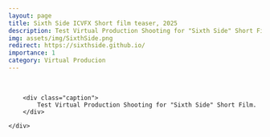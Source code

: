 ```yaml
---
layout: page
title: Sixth Side ICVFX Short film teaser, 2025
description: Test Virtual Production Shooting for "Sixth Side" Short Film. Synopsis:A mysterious dice appears across six worlds, triggering chaotic events that defy logic. With each roll, it alters lives sometimes miraculous, sometimes destructive before vanishing, linking the worlds through fate and chance.
img: assets/img/SixthSide.png
redirect: https://sixthside.github.io/
importance: 1
category: Virtual Producion
---
```

<br>

<div class="row">
    <div class="col-sm mt-3 mt-md-0">
        
        <div class="caption">
            Test Virtual Production Shooting for "Sixth Side" Short Film. 
        </div>
        
    </div>
</div>

